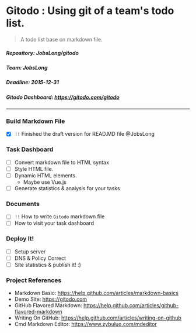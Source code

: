 # Gitodo : Using git of a team's todo list.

> A todo list base on markdown file.

##### Repository: JobsLong/gitodo
##### Team: JobsLong
##### Deadline: 2015-12-31
##### Gitodo Dashboard: https://gitodo.com/gitodo

***

### Build Markdown File

* [x] `!!` Finished the draft version for READ.MD file @JobsLong

### Task Dashboard

* [ ] Convert markdown file to HTML syntax
* [ ] Style HTML file.
* [ ] Dynamic HTML elements.
  - Maybe use Vue.js
* [ ] Generate statistics & analysis for your tasks

### Documents

* [ ] `!!` How to write `Gitodo` markdown file
* [ ] How to visit your task dashboard

### Deploy It!

* [ ] Setup server
* [ ] DNS & Policy Correct
* [ ] Site statistics & publish it! :)

### Project References

* Markdown Basic: https://help.github.com/articles/markdown-basics
* Demo Site: https://gitodo.com
* GitHub Flavored Markdown: https://help.github.com/articles/github-flavored-markdown
* Writing On GitHub: https://help.github.com/articles/writing-on-github
* Cmd Markdown Editor: https://www.zybuluo.com/mdeditor
